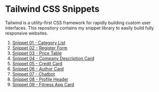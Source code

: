 # Tailwind CSS Snippets

Tailwind is a utility-first CSS framework for rapidly building custom user interfaces.
This repository contains my snippet library to easily build fully responsive websites.

01. [Snippet 01 - Category List](https://github.com/mauro-codes/tailwind-css-snippets/tree/master/snippet-01)
02. [Snippet 02 - Register Form](https://github.com/mauro-codes/tailwind-css-snippets/tree/master/snippet-02)
03. [Snippet 03 - Price Table](https://github.com/mauro-codes/tailwind-css-snippets/tree/master/snippet-03)
04. [Snippet 04 - Company Description Card](https://github.com/mauro-codes/tailwind-css-snippets/tree/master/snippet-04)
05. [Snippet 05 - Credit Card](https://github.com/mauro-codes/tailwind-css-snippets/tree/master/snippet-05)
06. [Snippet 06 - Author Card](https://github.com/mauro-codes/tailwind-css-snippets/tree/master/snippet-06)
07. [Snippet 07 - Chatbot](https://github.com/mauro-codes/tailwind-css-snippets/tree/master/snippet-07)
08. [Snippet 08 - Profile Header](https://github.com/mauro-codes/tailwind-css-snippets/tree/master/snippet-08)
09.  [Snippet 09 - Fitness App Card](https://github.com/mauro-codes/tailwind-css-snippets/tree/master/snippet-09)
